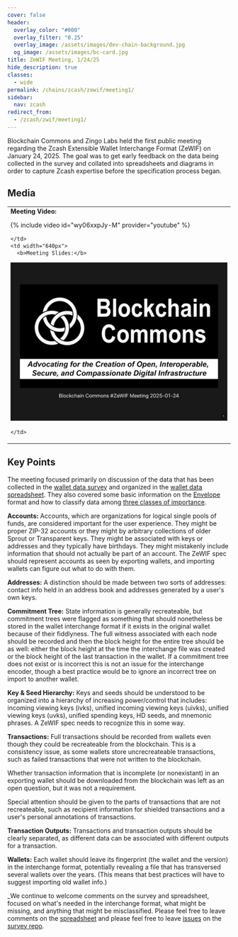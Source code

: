 ```yaml
---
cover: false
header:
  overlay_color: "#000"
  overlay_filter: "0.25"
  overlay_image: /assets/images/dev-chain-background.jpg
  og_image: /assets/images/bc-card.jpg
title: ZeWIF Meeting, 1/24/25
hide_description: true
classes:
  - wide
permalink: /chains/zcash/zewif/meeting1/
sidebar:
  nav: zcash
redirect_from:
  - /zcash/zwif/meeting1/
---
```


Blockchain Commons and Zingo Labs held the first public meeting regarding the Zcash Extensible Wallet Interchange Format (ZeWIF) on January 24, 2025. The goal was to get early feedback on the data being collected in the survey and collated into spreadsheets and diagrams in order to capture Zcash expertise before the specification process began.

## Media

<table width="100%">
  <tr>
    <td width="640px">
      <b>Meeting Video:</b>

{% include video id="wy06xxpJy-M" provider="youtube" %}

    </td>
    <td width="640px">
      <b>Meeting Slides:</b>

<a href="/assets/pdfs/zcash-zewif-1.pdf"><img src="/assets/pdfs/zcash-zewif-1.jpg"></a>

    </td>
  </tr>
</table>

## Key Points

The meeting focused primarily on discussion of the data that has been collected in the [wallet data survey](https://github.com/dorianvp/zcash-wallet-formats/blob/master/README.md) and organized in the [wallet data spreadsheet](https://docs.google.com/spreadsheets/d/1MdahX4igppx7a4BdrcO5TGB2-mO1EtXrlKssypfEHUQ/). They also covered some basic information on the [Envelope](/envelope/) format and how to classify data among [three classes of importance](https://developer.blockchaincommons.com/chains/zcash/zewif/#interchange-format).

**Accounts:** Accounts, which are organizations for logical single pools of funds, are considered important for the user experience. They might be proper ZIP-32 accounts or they might by arbitrary collections of older Sprout or Transparent keys. They might be associated with keys or addresses and they typically have birthdays. They might mistakenly include information that should not actually be part of an account. The ZeWIF spec should represent accounts as seen by exporting wallets, and importing wallets can figure out what to do with them.

**Addresses:** A distinction should be made between two sorts of addresses: contact info held in an address book and addresses generated by a user's own keys.

**Commitment Tree:** State information is generally recreateable, but commitment trees were flagged as something that should nonetheless be stored in the wallet interchange format if it exists in the original wallet because of their fiddlyness. The full witness associated with each node should be recorded and then the block height for the entire tree should be as well: either the block height at the time the interchange file was created or the block height of the last transaction in the wallet. If a commitment tree does not exist or is incorrect this is not an issue for the interchange encoder, though a best practice would be to ignore an incorrect tree on import to another wallet.

**Key & Seed Hierarchy:** Keys and seeds should be understood to be organized into a hierarchy of increasing power/control that includes: incoming viewing keys (ivks), unified incoming viewing keys (uivks), unified viewing keys (uvks), unified spending keys, HD seeds, and mnemonic phrases. A ZeWIF spec needs to recognize this in some way.

**Transactions:** Full transactions should be recorded from wallets even though they could be recreateable from the blockchain. This is a consistency issue, as some wallets store uncrecreateable transactions, such as failed transactions that were not written to the blockchain.

Whether transaction information that is incomplete (or nonexistant) in an exporting wallet should be downloaded from the blockchain was left as an open question, but it was not a requirement.

Special attention should be given to the parts of transactions that are not recreateable, such as recipient information for shielded transactions and a user's personal annotations of transactions. 

**Transaction Outputs:** Transactions and transaction outputs should be clearly separated, as different data can be associated with different outputs for a transaction.

**Wallets:** Each wallet should leave its fingerprint (the wallet and the version) in the interchange format, potentially revealing a file that has transversed several wallets over the years. (This means that best practices will have to suggest importing old wallet info.)

_We continue to welcome comments on the survey and spreadsheet, focused on what's needed in the interchange format, what might be missing, and anything that might be misclassified. Please feel free to leave comments on the [spreadsheet](https://docs.google.com/spreadsheets/d/1MdahX4igppx7a4BdrcO5TGB2-mO1EtXrlKssypfEHUQ/) and please feel free to leave [issues](https://github.com/dorianvp/zcash-wallet-formats/issues) on the [survey repo](https://github.com/dorianvp/zcash-wallet-formats/blob/master/README.md).
